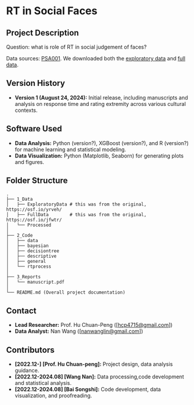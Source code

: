 # RT in Social Faces

## Project Description

Question: what is role of RT in social judgement of faces?

Data sources: [PSA001](https://doi.org/10.1038/s41562-020-01007-2). We downloaded both the [exploratory data](https://osf.io/yrveh/) and [full data]( https://osf.io/jfwtr/).

## Version History

- **Version 1 (August 24, 2024):** Initial release, including manuscripts and analysis on response time and rating extremity across various cultural contexts.

## Software Used

- **Data Analysis:** Python (version?), XGBoost (version?), and R (version?) for machine learning and statistical modeling.
- **Data Visualization:** Python (Matplotlib, Seaborn) for generating plots and figures.


## Folder Structure

```
.
├── 1_Data
│   ├── ExploratoryData # this was from the original, https://osf.io/yrveh/
│   ├── FullData        # this was from the original, https://osf.io/jfwtr/
│   └── Processed
│
├── 2_Code
│   ├── data
│   ├── bayesian
│   ├── decisiontree
│   ├── descriptive
│   ├── general
│   └── rtprocess
│
├── 3_Reports
│   └── manuscript.pdf
│
└── README.md (Overall project documentation)
```

## Contact

- **Lead Researcher:** Prof. Hu Chuan-Peng ([hcp4715@gmail.com])
- **Data Analyst:** Nan Wang ([nanwanglin@gmail.com])

## Contributors

- **[2022.12-] [Prof. Hu Chuan-peng]:** Project design, data analysis guidance.
- **[2022.12-2024.08] [Wang Nan]:** Data processing,code development and statistical analysis.
- **[2022.12-2024.08] [Bai Songshi]:** Code development, data visualization, and proofreading.

